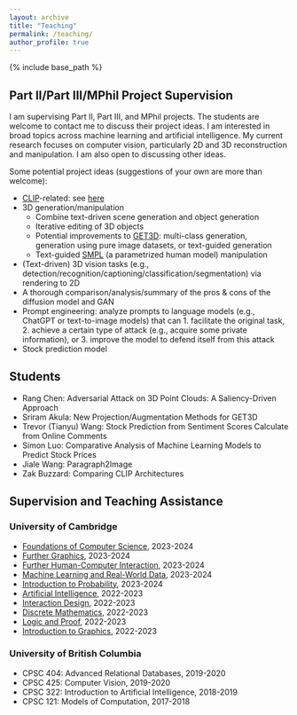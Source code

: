 ```yaml
---
layout: archive
title: "Teaching"
permalink: /teaching/
author_profile: true
---
```


{% include base_path %}

## Part II/Part III/MPhil Project Supervision

I am supervising Part II, Part III, and MPhil projects. The students are welcome to contact me to discuss their project ideas. I am interested in broad topics across machine learning and artificial intelligence. My current research focuses on computer vision, particularly 2D and 3D reconstruction and manipulation. I am also open to discussing other ideas.

Some potential project ideas (suggestions of your own are more than welcome):  
- <a href="https://openai.com/research/clip" target="_blank">CLIP</a>-related: see <a href="/Part III Project Proposal.pdf" target="_blank">here</a>
- 3D generation/manipulation
	- Combine text-driven scene generation and object generation
	- Iterative editing of 3D objects
	- Potential improvements to <a href="https://nv-tlabs.github.io/GET3D/" target="_blank">GET3D</a>: multi-class generation, generation using pure image datasets, or text-guided generation
	- Text-guided <a href="https://smpl.is.tue.mpg.de" target="_blank">SMPL</a> (a parametrized human model) manipulation
- (Text-driven) 3D vision tasks (e.g., detection/recognition/captioning/classification/segmentation) via rendering to 2D
- A thorough comparison/analysis/summary of the pros & cons of the diffusion model and GAN
- Prompt engineering: analyze prompts to language models (e.g., ChatGPT or text-to-image models) that can 1. facilitate the original task, 2. achieve a certain type of attack (e.g., acquire some private information), or 3. improve the model to defend itself from this attack
- Stock prediction model

## Students

- Rang Chen: Adversarial Attack on 3D Point Clouds: A Saliency-Driven Approach
- Sriram Akula: New Projection/Augmentation Methods for GET3D
- Trevor (Tianyu) Wang: Stock Prediction from Sentiment Scores Calculate from Online Comments
- Simon Luo: Comparative Analysis of Machine Learning Models to Predict Stock Prices
- Jiale Wang: Paragraph2Image
- Zak Buzzard: Comparing CLIP Architectures

## Supervision and Teaching Assistance

### University of Cambridge

- <a href="https://www.cl.cam.ac.uk/teaching/2324/FoundsCS/" target="_blank">Foundations of Computer Science</a>, 2023-2024
- <a href="https://www.cl.cam.ac.uk/teaching/2324/FGraphics/" target="_blank">Further Graphics</a>, 2023-2024
- <a href="https://www.cl.cam.ac.uk/teaching/2324/FHCI/" target="_blank">Further Human-Computer Interaction</a>, 2023-2024
- <a href="https://www.cl.cam.ac.uk/teaching/2324/MLRD/" target="_blank">Machine Learning and Real-World Data</a>, 2023-2024
- <a href="https://www.cl.cam.ac.uk/teaching/2324/IntroProb/" target="_blank">Introduction to Probability</a>, 2023-2024
- <a href="https://www.cl.cam.ac.uk/teaching/2223/ArtInt/" target="_blank">Artificial Intelligence</a>, 2022-2023
- <a href="https://www.cl.cam.ac.uk/teaching/2223/IntDesign/" target="_blank">Interaction Design</a>, 2022-2023
- <a href="https://www.cl.cam.ac.uk/teaching/2223/DiscMath/" target="_blank">Discrete Mathematics</a>, 2022-2023
- <a href="https://www.cl.cam.ac.uk/teaching/2223/LogicProof/" target="_blank">Logic and Proof</a>, 2022-2023
- <a href="https://www.cl.cam.ac.uk/teaching/2223/Graphics/" target="_blank">Introduction to Graphics</a>, 2022-2023

### University of British Columbia

- CPSC 404: Advanced Relational Databases, 2019-2020
- CPSC 425: Computer Vision, 2019-2020
- CPSC 322: Introduction to Artificial Intelligence, 2018-2019
- CPSC 121: Models of Computation, 2017-2018

